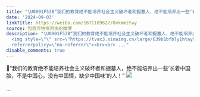 ```yaml
---
title: "\U0001F53B“我们的教育绝不能培养社会主义破坏者和掘墓人，绝不能培养出一些‘长着中国脸，不是中国心，没有中国情，缺少中国味’的人！” [图片]"
date: '2024-09-03'
linkTitle: https://weibo.com/1671109627/Ovkmmztwy
source: 包容万物恒河水的微博
description: "\U0001F53B“我们的教育绝不能培养社会主义破坏者和掘墓人，绝不能培养出一些‘长着中国脸，不是中国心，没有中国情，缺少中国味’的人！”
  <img style=\"\" src=\"https://tvax3.sinaimg.cn/large/639b1bfbly1htay902j01j20tr04ejwv.jpg\"
  referrerpolicy=\"no-referrer\"><br><br> ..."
disable_comments: true
---
```

🔻“我们的教育绝不能培养社会主义破坏者和掘墓人，绝不能培养出一些‘长着中国脸，不是中国心，没有中国情，缺少中国味’的人！” <img style="" src="https://tvax3.sinaimg.cn/large/639b1bfbly1htay902j01j20tr04ejwv.jpg" referrerpolicy="no-referrer"><br><br> ...